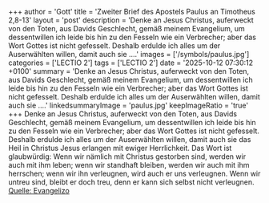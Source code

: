 +++
author = 'Gott'
title = 'Zweiter Brief des Apostels Paulus an Timotheus 2,8-13'
layout = 'post'
description = 'Denke an Jesus Christus, auferweckt von den Toten, aus Davids Geschlecht, gemäß meinem Evangelium, um dessentwillen ich leide bis hin zu den Fesseln wie ein Verbrecher; aber das Wort Gottes ist nicht gefesselt. Deshalb erdulde ich alles um der Auserwählten willen, damit auch sie ....'
images = ['/symbols/paulus.jpg']
categories = ['LECTIO 2']
tags = ['LECTIO 2']
date = '2025-10-12 07:30:12 +0100'
summary = 'Denke an Jesus Christus, auferweckt von den Toten, aus Davids Geschlecht, gemäß meinem Evangelium, um dessentwillen ich leide bis hin zu den Fesseln wie ein Verbrecher; aber das Wort Gottes ist nicht gefesselt. Deshalb erdulde ich alles um der Auserwählten willen, damit auch sie ....'
linkedsummaryImage = 'paulus.jpg'
keepImageRatio = 'true'
+++
Denke an Jesus Christus, auferweckt von den Toten, aus Davids Geschlecht, gemäß meinem Evangelium,
um dessentwillen ich leide bis hin zu den Fesseln wie ein Verbrecher; aber das Wort Gottes ist nicht gefesselt.
Deshalb erdulde ich alles um der Auserwählten willen, damit auch sie das Heil in Christus Jesus erlangen mit ewiger Herrlichkeit.<!--more-->
Das Wort ist glaubwürdig: Wenn wir nämlich mit Christus gestorben sind, werden wir auch mit ihm leben;
wenn wir standhaft bleiben, werden wir auch mit ihm herrschen; wenn wir ihn verleugnen, wird auch er uns verleugnen.
Wenn wir untreu sind, bleibt er doch treu, denn er kann sich selbst nicht verleugnen.<br> [Quelle: Evangelizo](https://evangeliumtagfuertag.org/DE/gospel)